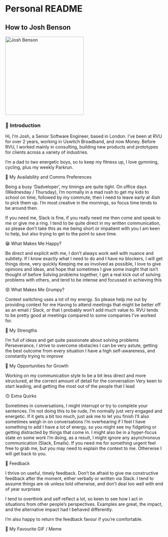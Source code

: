 # Personal README

## How to Josh Benson

<img src="https://media.licdn.com/dms/image/D4E03AQG4xYLGXC5FKQ/profile-displayphoto-shrink_800_800/0/1687880144411?e=1711584000&v=beta&t=AGFcgCVfmODqSF03Q8oMpTI8UarKI847cqsiho-GHc8" alt="Josh Benson" width="250"/>

### 👋 Introduction

Hi, I’m Josh, a Senior Software Engineer, based in London. I’ve been at RVU for over 2 years, working in Uswitch Broadband, and now Money. Before RVU, I worked mainly in consulting, building new products and prototypes for clients across a variety of industries.

I’m a dad to two energetic boys, so to keep my fitness up, I love gymming, cycling, plus my weekly Parkrun.

 💌 My Availability and Comms Preferences

Being a busy ‘Dadveloper’, my timings are quite tight. On office days (Wednesday / Thursday), I’m normally in a mad rush to get my kids to school on time, followed by my commute, then I need to leave early at 4ish to pick them up. I’m most creative in the mornings, so focus time tends to be around then.

If you need me, Slack is fine, if you really need me then come and speak to me or give me a ring. I tend to be quite direct in my written communication, so please don’t take this as me being short or impatient with you I am keen to help, but also trying to get to the point to save time.

😁 What Makes Me Happy?

Be direct and explicit with me, I don’t always work well with nuance and subtlety. If I know exactly what I need to do and I have no blockers, I will get things done, very quickly
Keeping me as involved as possible, I love to give opinions and ideas, and hope that sometimes I give some insight that isn’t thought of before
Solving problems together, I get a real kick out of solving problems with others, and tend to be intense and focussed in achieving this

😡 What Makes Me Grumpy?

Context switching uses a lot of my energy. So please help me out by providing context for me
Having to attend meetings that might be better off as an email / Slack, or that I probably won’t add much value to. RVU tends to be pretty good at meetings compared to some companies I’ve worked for.

💪 My Strengths

I’m full of ideas and get quite passionate about solving problems
Perseverance, I strive to overcome obstacles
I can be very astute, getting the best outcome from every situation
I have a high self-awareness, and constantly trying to improve

🌱 My Opportunities for Growth

Working on my communication style to be a bit less direct and more structured, at the correct amount of detail for the conversation
Very keen to start leading, and getting the most out of the people that I lead

🙃 Extra Quirks

Sometimes in conversations, I might interrupt or try to complete your sentences. I’m not doing this to be rude, I’m normally just very engaged and energetic. If it gets a bit too much, just ask me to let you finish
I’ll also sometimes weigh in on conversations I’m overhearing if I feel I have something to add
I have a lot of energy, so you might see my fidgeting or getting distracted by things that come in.
I might also be in a hyper-focus state on some work I’m doing, as a result, I might ignore any asynchronous communication (Slack, Emails). If you need me for something urgent feel free to grab me, but you may need to explain the context to me. Otherwise I will get back to you.

📣 Feedback

I thrive on useful, timely feedback. Don’t be afraid to give me constructive feedback after the moment, either verbally or written via Slack. I tend to assume things are ok unless told otherwise, and don’t deal too well with end of year surprises

I tend to overthink and self reflect a lot, so keen to see how I act in situations from other people’s perspectives. Examples are great, the impact, and the alternative impact had I behaved differently.

I’m also happy to return the feedback favour if you’re comfortable.

🧨 My Favourite GIF / Meme

